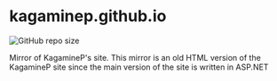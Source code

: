 # kagaminep.github.io
![GitHub repo size](https://img.shields.io/github/repo-size/kagaminep/kagaminep.github.io)  

Mirror of KagamineP's site.
This mirror is an old HTML version of the KagamineP site since the main version of the site is written in ASP.NET
